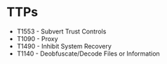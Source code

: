 # TTPs

* T1553 - Subvert Trust Controls
* T1090 - Proxy
* T1490 - Inhibit System Recovery
* T1140 - Deobfuscate/Decode Files or Information
